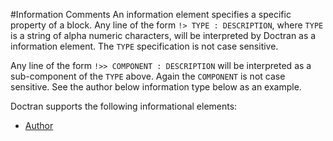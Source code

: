 #Information Comments
An information element specifies a specific property of a block. Any line of the form `!> TYPE : DESCRIPTION`, where `TYPE` is a string of alpha numeric characters, will be interpreted by Doctran as a information element. The `TYPE` specification is not case sensitive.

Any line of the form `!>> COMPONENT : DESCRIPTION` will be interpreted as a sub-component of the `TYPE` above. Again the `COMPONENT` is not case sensitive. See the author below information type below as an example.

Doctran supports the following informational elements:

  * [Author](source-comments/information-meta-data/author.md)